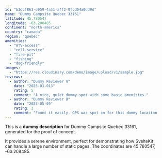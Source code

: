 ```yaml
---
id: "b3dcf863-d059-4a51-a4f2-0fcd54a0dd9d"
name: "Dummy Campsite Quebec 33161"
latitude: 45.780547
longitude: -63.208485
continent: "north-america"
country: "canada"
region: "quebec"
amenities:
  - "ATV-access"
  - "cell-service"
  - "fire-pit"
  - "fishing"
  - "dog-friendly"
images:
  - "https://res.cloudinary.com/demo/image/upload/v1/sample.jpg"
reviews:
  - author: "Dummy Reviewer A"
    date: "2025-01-013"
    rating: 5
    comment: "A nice, quiet dummy spot with some basic amenities."
  - author: "Dummy Reviewer B"
    date: "2025-05-09"
    rating: 3
    comment: "Found it easily. GPS was spot on for this dummy location."
---
```


This is a **dummy description** for Dummy Campsite Quebec 33161, generated for the proof of concept.

It provides a serene environment, perfect for demonstrating how SvelteKit can handle a large number of static pages. The coordinates are 45.780547, -63.208485.
